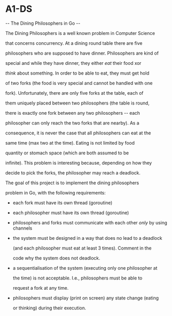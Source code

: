 # A1-DS

-- The Dining Philosophers in Go --

The Dining Philosophers is a well known problem in Computer Science

that concerns concurrency. At a dining round table there are five

philosophers who are supposed to have dinner. Philosophers are kind of

special and while they have dinner, they either *eat* their food xor

*think* about something. In order to be able to eat, they must get hold

of two forks (the food is very special and cannot be handled with one

fork). Unfortunately, there are only five forks at the table, each of

them uniquely placed between two philosophers (the table is round,

there is exactly one fork between any two philosophers -- each

philosopher can only reach the two forks that are nearby). As a

consequence, it is never the case that all philosophers can eat at the

same time (max two at the time).  Eating is not limited by food

quantity or stomach space (which are both assumed to be

infinite). This problem is interesting because, depending on how they

decide to pick the forks, the philosopher may reach a deadlock.

The goal of this project is to implement the dining philosophers

problem in Go, with the following requirements:

- each fork must have its own thread (goroutine)

- each philosopher must have its own thread (goroutine)

- philosophers and forks must communicate with each other *only* by using channels

- the system must be designed in a way that does no lead to a deadlock

  (and each philosopher must eat at least 3 times).  Comment in the

  code why the system does not deadlock.

- a sequentialisation of the system (executing only one philosopher at

  the time) is not acceptable. I.e., philosophers must be able to

  request a fork at any time.

- philosophers must display (print on screen) any state change (eating

  or thinking) during their execution.

